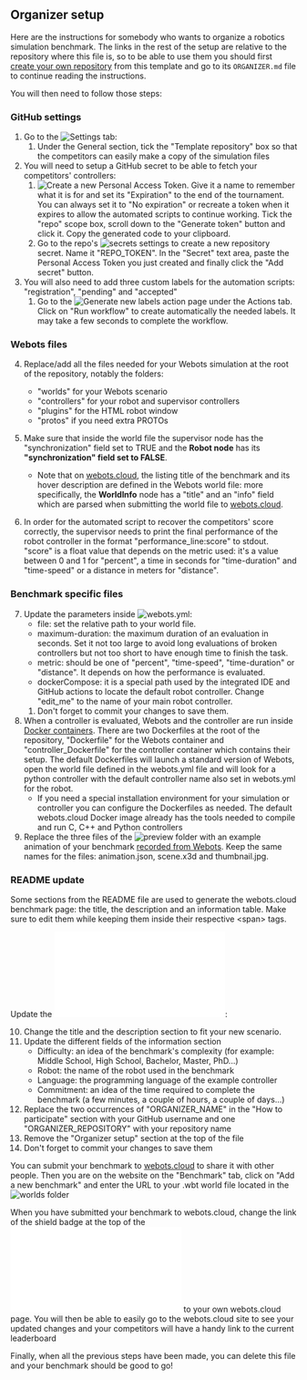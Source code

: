 ## Organizer setup

Here are the instructions for somebody who wants to organize a robotics simulation benchmark. The links in the rest of the setup are relative to the repository where this file is, so to be able to use them you should first [create your own repository](../../generate) from this template and go to its `ORGANIZER.md` file to continue reading the instructions.

You will then need to follow those steps:

### GitHub settings

1. Go to the ![Settings tab](../../settings):
   1. Under the General section, tick the "Template repository" box so that the competitors can easily make a copy of the simulation files
2. You will need to setup a GitHub secret to be able to fetch your competitors' controllers:
   1. ![Create a new Personal Access Token](../../../../settings/tokens/new). Give it a name to remember what it is for and set its "Expiration" to the end of the tournament. You can always set it to "No expiration" or recreate a token when it expires to allow the automated scripts to continue working. Tick the "repo" scope box, scroll down to the "Generate token" button and click it. Copy the generated code to your clipboard.
   1. Go to the repo's ![secrets settings](../../settings/secrets/actions/new) to create a new repository secret. Name it "REPO_TOKEN". In the "Secret" text area, paste the Personal Access Token you just created and finally click the "Add secret" button.
3. You will also need to add three custom labels for the automation scripts: "registration", "pending" and "accepted"
   1. Go to the ![Generate new labels action](../../actions/workflows/generate_labels.yml) page under the Actions tab. Click on "Run workflow" to create automatically the needed labels. It may take a few seconds to complete the workflow.

### Webots files

4. Replace/add all the files needed for your Webots simulation at the root of the repository, notably the folders:
   - "worlds" for your Webots scenario
   - "controllers" for your robot and supervisor controllers
   - "plugins" for the HTML robot window
   - "protos" if you need extra PROTOs

5. Make sure that inside the world file the supervisor node has the "synchronization" field set to TRUE and the **Robot node** has its **"synchronization" field set to FALSE**.
   - Note that on [webots.cloud](https://webots.cloud), the listing title of the benchmark and its hover description are defined in the Webots world file: more specifically, the **WorldInfo** node has a "title" and an "info" field which are parsed when submitting the world file to [webots.cloud](https://webots.cloud).

6. In order for the automated script to recover the competitors' score correctly, the supervisor needs to print the final performance of the robot controller in the format "performance_line:score" to stdout. "score" is a float value that depends on the metric used: it's a value between 0 and 1 for "percent", a time in seconds for "time-duration" and "time-speed" or a distance in meters for "distance".

### Benchmark specific files

7. Update the parameters inside ![webots.yml](../../edit/main/webots.yml):
   - file: set the relative path to your world file.
   - maximum-duration: the maximum duration of an evaluation in seconds. Set it not too large to avoid long evaluations of broken controllers but not too short to have enough time to finish the task.
   - metric: should be one of "percent", "time-speed", "time-duration" or "distance". It depends on how the performance is evaluated.
   - dockerCompose: it is a special path used by the integrated IDE and GitHub actions to locate the default robot controller. Change "edit_me" to the name of your main robot controller.
   1. Don't forget to commit your changes to save them.
8. When a controller is evaluated, Webots and the controller are run inside [Docker containers](https://www.docker.com/resources/what-container/). There are two Dockerfiles at the root of the repository, "Dockerfile" for the Webots container and "controller_Dockerfile" for the controller container which contains their setup. The default Dockerfiles will launch a standard version of Webots, open the world file defined in the webots.yml file and will look for a python controller with the default controller name also set in webots.yml for the robot.
   - If you need a special installation environment for your simulation or controller you can configure the Dockerfiles as needed. The default webots.cloud Docker image already has the tools needed to compile and run C, C++ and Python controllers
9. Replace the three files of the ![preview folder](/preview) with an example animation of your benchmark [recorded from Webots](https://cyberbotics.com/doc/guide/web-animation). Keep the same names for the files: animation.json, scene.x3d and thumbnail.jpg.

### README update

Some sections from the README file are used to generate the webots.cloud benchmark page: the title, the description and an information table. Make sure to edit them while keeping them inside their respective \<span\> tags.

Update the ![README file](../../edit/main/README.md):

10. Change the title and the description section to fit your new scenario.
11. Update the different fields of the information section
    - Difficulty: an idea of the benchmark's complexity (for example: Middle School, High School, Bachelor, Master, PhD...)
    - Robot: the name of the robot used in the benchmark
    - Language: the programming language of the example controller
    - Commitment: an idea of the time required to complete the benchmark (a few minutes, a couple of hours, a couple of days...)
12. Replace the two occurrences of "ORGANIZER_NAME" in the "How to participate" section with your GitHub username and one "ORGANIZER_REPOSITORY" with your repository name
13. Remove the "Organizer setup" section at the top of the file
14. Don't forget to commit your changes to save them

You can submit your benchmark to [webots.cloud](https://benchmark.webots.cloud/benchmark) to share it with other people. Then you are on the website on the "Benchmark" tab, click on "Add a new benchmark" and enter the URL to your .wbt world file located in the ![worlds folder](./worlds/)

When you have submitted your benchmark to webots.cloud, change the link of the shield badge at the top of the ![README file](../../edit/main/README.md) to your own webots.cloud page. You will then be able to easily go to the webots.cloud site to see your updated changes and your competitors will have a handy link to the current leaderboard

Finally, when all the previous steps have been made, you can delete this file and your benchmark should be good to go!
